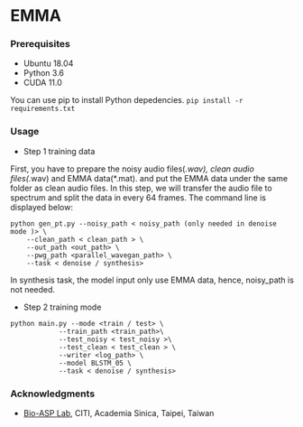 # EMMA
### Prerequisites
* Ubuntu 18.04
* Python 3.6
* CUDA 11.0

You can use pip to install Python depedencies.
```pip install -r requirements.txt ```
### Usage

* Step 1 training data 

First, you have to prepare the noisy audio files(*.wav), clean audio files(*.wav) and EMMA data(*.mat). and put the EMMA data under the same folder as clean audio files. In this step, we will transfer the audio file to spectrum and split the data in every 64 frames. The command line is displayed below:
```
python gen_pt.py --noisy_path < noisy_path (only needed in denoise mode )> \   
    --clean_path < clean_path > \       
    --out_path <out_path> \       
    --pwg_path <parallel_wavegan_path> \       
    --task < denoise / synthesis>
```
  In synthesis task, the model input only use EMMA data, hence, noisy_path is not needed. 
* Step 2 training mode
```
python main.py --mode <train / test> \
            --train_path <train_path>\
            --test_noisy < test_noisy >\
            --test_clean < test_clean > \
            --writer <log_path> \
            --model BLSTM_05 \
            --task < denoise / synthesis>
```
### Acknowledgments
* [Bio-ASP Lab](https://bio-asplab.citi.sinica.edu.tw), CITI, Academia Sinica, Taipei, Taiwan
